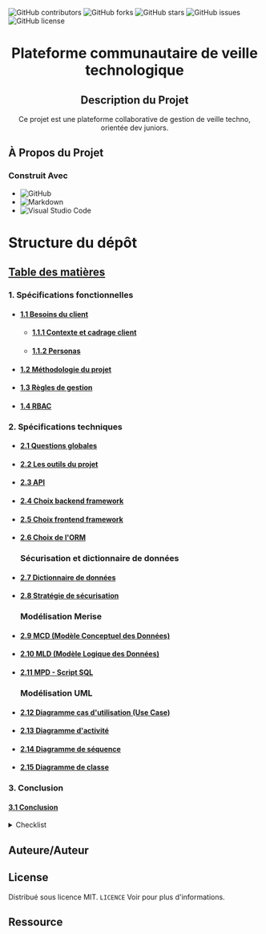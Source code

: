 ![GitHub contributors](https://img.shields.io/github/contributors/Simplon-hdf/structure-projet?style=for-the-badge)
![GitHub forks](https://img.shields.io/github/forks/Simplon-hdf/structure-projet?style=for-the-badge)
![GitHub stars](https://img.shields.io/github/stars/Simplon-hdf/structure-projet?style=for-the-badge)
![GitHub issues](https://img.shields.io/github/issues/Simplon-hdf/structure-projet?style=for-the-badge)
![GitHub license](https://img.shields.io/github/license/Simplon-hdf/structure-projet?style=for-the-badge)

<h1 align="center">Plateforme communautaire de veille technologique</h1>

<div align="center">

## Description du Projet

Ce projet est une plateforme collaborative de gestion de veille techno, orientée dev juniors.

</div>

## À Propos du Projet

### Construit Avec

- ![GitHub](https://img.shields.io/badge/github-%23121011.svg?style=for-the-badge&logo=github&logoColor=white)
- ![Markdown](https://img.shields.io/badge/markdown-%23000000.svg?style=for-the-badge&logo=markdown&logoColor=white)
- ![Visual Studio Code](https://img.shields.io/badge/Visual%20Studio%20Code-0078d7.svg?style=for-the-badge&logo=visual-studio-code&logoColor=white)

# Structure du dépôt

## [Table des matières](#table-des-matieres)

### 1. Spécifications fonctionnelles


- #### [1.1 Besoins du client](./doc/Spécifications-fonctionnelles/Besoins-client/)


  - #### [1.1.1 Contexte et cadrage client](./doc/Spécifications-fonctionnelles/Besoins-client/Contexte.md)

  - #### [1.1.2 Personas](./doc/Spécifications-fonctionnelles/Besoins-client/Personas.md)

- #### [1.2 Méthodologie du projet](./doc/Spécifications-fonctionnelles/Méthodologie-projet.md)
- #### [1.3 Règles de gestion](./doc/Spécifications-fonctionnelles/Règles-de-gestion.md)
- #### [1.4 RBAC](./doc/Spécifications-fonctionnelles/RBAC.md)

### 2. Spécifications techniques

- #### [2.1 Questions globales](./doc/Spécifications-techniques/Choix-stack-techniques/Questions-globales.md)
- #### [2.2 Les outils du projet](./doc/Spécifications-techniques/Choix-stack-techniques/Outils-.md)
- #### [2.3 API](./doc/Spécifications-techniques/Choix-stack-techniques/API.md)
- #### [2.4 Choix backend framework](./doc/Spécifications-techniques/Choix-stack-techniques/Back-end-framework.md)
- #### [2.5 Choix frontend framework](./doc/Spécifications-techniques/Choix-stack-techniques/Front-end-frameworks.md)
- #### [2.6 Choix de l'ORM](./doc/Spécifications-techniques/Choix-stack-techniques/ORM.md)

  ### Sécurisation et dictionnaire de données

- #### [2.7 Dictionnaire de données](./doc/Spécifications-techniques/Dictionnaire-de-données.md)
- #### [2.8 Stratégie de sécurisation](./doc/Spécifications-techniques/Stratégie-sécurisation.md)

  ### Modélisation Merise

- #### [2.9 MCD (Modèle Conceptuel des Données)](./doc/Spécifications-techniques/Merise/MCD.md)

- #### [2.10 MLD (Modèle Logique des Données)](./doc/Spécifications-techniques/Merise/MLD.md)

- #### [2.11 MPD - Script SQL](./doc/Spécifications-techniques/Merise/Script-BDD.md)

  ### Modélisation UML

- #### [2.12 Diagramme cas d'utilisation (Use Case)](./doc/Spécifications-techniques/UML/Diagramme-cas-utilisation/Diagramme-cas-utilisation.md)

- #### [2.13 Diagramme d'activité](./doc/Spécifications-techniques/UML/Diagramme-activité/Diagramme-activité1.md)

- #### [2.14 Diagramme de séquence](./doc/Spécifications-techniques/UML/Diagramme-séquence/Diagramme-séquence.md)

- #### [2.15 Diagramme de classe](./doc/Spécifications-techniques/UML/Diagramme-classe/Diagramme-classe.md)

### 3. Conclusion

#### [3.1 Conclusion](./doc/Conclusion.md)

<details>
<summary>Checklist</summary>

- [x] **Choix de la méthodologie (Agile)**
- [x] **Créer un repo Github**
- [x] **Créer la structure du repo (Best practice)**

  - Dossier
    - [x] .config
    - [x] dep
    - [x] doc
    - [x] res
    - [x] samples
    - [x] outils
    - [x] Assets
    - [x] build
    - [x] test
  - Fichier
    - [x] LICENCE.md
    - [x] README.md
    - [x] .gitattributes
    - [x] .gitignore
    - [x] .gitmodules
    - [x] .dockerignore

- [x] **Mise en place du Readme**

- [ ] **Spécifications fonctionnelles**

  - [x] Contexte / Problèmatique
  - [x] Persona
  - [ ] Présentation (PowerPoint)
  - [x] Règle de gestion
  - [x] Méthodologie du projet
  - [x] RBAC

- [ ] **Spécifications techniques**

  - Choix des stack

    - [x] API
    - [x] Back-end frameworks
    - [x] Front-end frameworks
    - [x] Questions globales
    - [x] ORM
    - [x] Outils
    - [ ] ReadMe

  - [x] Stratégie de sécurisation
  - [ ] Dictionnaire de données
  - [ ] Merise
    - [ ] MCD
    - [ ] MLD
    - [ ] MPD
  - [ ] UML
    - [ ] Diagramme d'activité
    - [ ] Use case
    - [ ] Diagramme de séquence
    - [ ] Diagramme de classe

- [x] **Epic**
  - [x] User Story
  - [x] Product backlog (Tâches)
- [x] **Jira**
- [x] **Rituels agiles**

  - [x] Réunion de planification de sprint
  - [x] Réunion 'rétrospective'
  - [x] Revue de sprint

- [ ] **Cahier des charges**
- [ ] **Charte graphique**

- [ ] **Démarrer les sprints**

</details>

## Auteure/Auteur

## License

Distribué sous licence MIT. `LICENCE` Voir pour plus d'informations.

## Ressource
